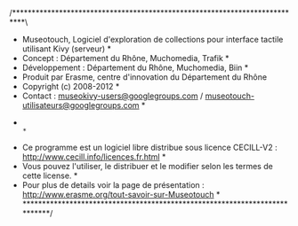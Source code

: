 /***************************************************************************\
 *  Museotouch, Logiciel d'exploration de collections pour interface tactile utilisant Kivy (serveur)                        *
 *  Concept : Département du Rhône, Muchomedia, Trafik *  
 *  Développement : Département du Rhône, Muchomedia, Biin *  
 *  Produit par Erasme, centre d'innovation du Département du Rhône  
 *  Copyright (c) 2008-2012                                                *
 *  Contact : museokivy-users@googlegroups.com / museotouch-utilisateurs@googlegroups.com     *
 *                                                                         *
 *  Ce programme est un logiciel libre distribue sous licence CECILL-V2 : http://www.cecill.info/licences.fr.html *
 *  Vous pouvez l'utiliser, le distribuer et le modifier selon les termes de cette license. *
 *  Pour plus de details voir la page de présentation : http://www.erasme.org/tout-savoir-sur-Museotouch *
\***************************************************************************/
